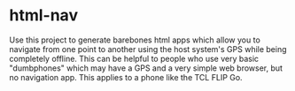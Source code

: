 # html-nav

Use this project to generate barebones html apps which allow you to navigate from one point to another using the host system's GPS while being completely offline. This can be helpful to people who use very basic "dumbphones" which may have a GPS and a very simple web browser, but no navigation app. This applies to a phone like the TCL FLIP Go.
